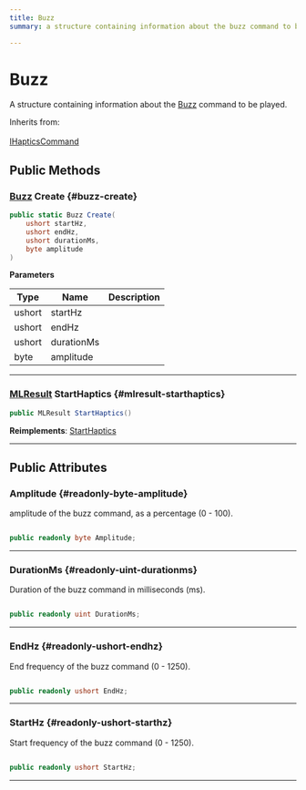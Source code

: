 ```yaml
---
title: Buzz
summary: a structure containing information about the buzz command to be played. 

---
```


# Buzz




A structure containing information about the [Buzz](/versioned_docs/version-22-May-2023/unity-api/api/UnityEngine.XR.MagicLeap/InputSubsystem/Extensions/Haptics/UnityEngine.XR.MagicLeap.InputSubsystem.Extensions.Haptics.Buzz.md) command to be played.   


Inherits from: <br></br>[IHapticsCommand](/versioned_docs/version-22-May-2023/unity-api/api/UnityEngine.XR.MagicLeap/InputSubsystem/Extensions/Haptics/UnityEngine.XR.MagicLeap.InputSubsystem.Extensions.Haptics.IHapticsCommand.md)




## Public Methods

### [Buzz](/versioned_docs/version-22-May-2023/unity-api/api/UnityEngine.XR.MagicLeap/InputSubsystem/Extensions/Haptics/UnityEngine.XR.MagicLeap.InputSubsystem.Extensions.Haptics.Buzz.md) Create {#buzz-create}

```csharp
public static Buzz Create(
    ushort startHz,
    ushort endHz,
    ushort durationMs,
    byte amplitude
)
```


**Parameters**

| Type | Name  | Description  | 
|--|--|--|
| ushort |startHz||
| ushort |endHz||
| ushort |durationMs||
| byte |amplitude||






-----------

### [MLResult](/versioned_docs/version-22-May-2023/unity-api/api/UnityEngine.XR.MagicLeap/UnityEngine.XR.MagicLeap.MLResult.md) StartHaptics {#mlresult-starthaptics}

```csharp
public MLResult StartHaptics()
```




**Reimplements**: [StartHaptics](/versioned_docs/version-22-May-2023/unity-api/api/UnityEngine.XR.MagicLeap/InputSubsystem/Extensions/Haptics/UnityEngine.XR.MagicLeap.InputSubsystem.Extensions.Haptics.IHapticsCommand.md#mlresult-starthaptics)



-----------

## Public Attributes

### Amplitude {#readonly-byte-amplitude}

amplitude of the buzz command, as a percentage (0 - 100). 

```csharp

public readonly byte Amplitude;

```






-----------

### DurationMs {#readonly-uint-durationms}

Duration of the buzz command in milliseconds (ms). 

```csharp

public readonly uint DurationMs;

```






-----------

### EndHz {#readonly-ushort-endhz}

End frequency of the buzz command (0 - 1250). 

```csharp

public readonly ushort EndHz;

```






-----------

### StartHz {#readonly-ushort-starthz}

Start frequency of the buzz command (0 - 1250). 

```csharp

public readonly ushort StartHz;

```






-----------


